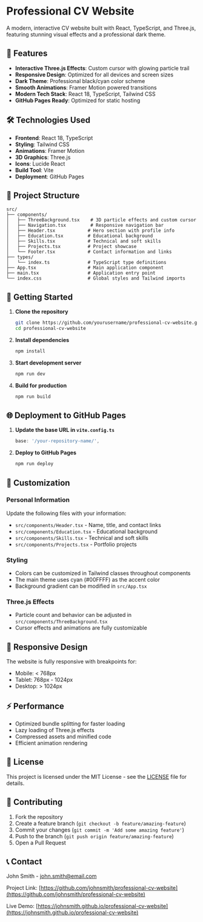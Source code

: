 # Professional CV Website

A modern, interactive CV website built with React, TypeScript, and Three.js, featuring stunning visual effects and a professional dark theme.

## 🚀 Features

- **Interactive Three.js Effects**: Custom cursor with glowing particle trail
- **Responsive Design**: Optimized for all devices and screen sizes
- **Dark Theme**: Professional black/cyan color scheme
- **Smooth Animations**: Framer Motion powered transitions
- **Modern Tech Stack**: React 18, TypeScript, Tailwind CSS
- **GitHub Pages Ready**: Optimized for static hosting

## 🛠️ Technologies Used

- **Frontend**: React 18, TypeScript
- **Styling**: Tailwind CSS
- **Animations**: Framer Motion
- **3D Graphics**: Three.js
- **Icons**: Lucide React
- **Build Tool**: Vite
- **Deployment**: GitHub Pages

## 📁 Project Structure

```
src/
├── components/
│   ├── ThreeBackground.tsx    # 3D particle effects and custom cursor
│   ├── Navigation.tsx         # Responsive navigation bar
│   ├── Header.tsx            # Hero section with profile info
│   ├── Education.tsx         # Educational background
│   ├── Skills.tsx            # Technical and soft skills
│   ├── Projects.tsx          # Project showcase
│   └── Footer.tsx            # Contact information and links
├── types/
│   └── index.ts              # TypeScript type definitions
├── App.tsx                   # Main application component
├── main.tsx                  # Application entry point
└── index.css                 # Global styles and Tailwind imports
```

## 🚀 Getting Started

1. **Clone the repository**
   ```bash
   git clone https://github.com/yourusername/professional-cv-website.git
   cd professional-cv-website
   ```

2. **Install dependencies**
   ```bash
   npm install
   ```

3. **Start development server**
   ```bash
   npm run dev
   ```

4. **Build for production**
   ```bash
   npm run build
   ```

## 🌐 Deployment to GitHub Pages

1. **Update the base URL in `vite.config.ts`**
   ```typescript
   base: '/your-repository-name/',
   ```

2. **Deploy to GitHub Pages**
   ```bash
   npm run deploy
   ```

## 📝 Customization

### Personal Information
Update the following files with your information:
- `src/components/Header.tsx` - Name, title, and contact links
- `src/components/Education.tsx` - Educational background
- `src/components/Skills.tsx` - Technical and soft skills
- `src/components/Projects.tsx` - Portfolio projects

### Styling
- Colors can be customized in Tailwind classes throughout components
- The main theme uses cyan (#00FFFF) as the accent color
- Background gradient can be modified in `src/App.tsx`

### Three.js Effects
- Particle count and behavior can be adjusted in `src/components/ThreeBackground.tsx`
- Cursor effects and animations are fully customizable

## 📱 Responsive Design

The website is fully responsive with breakpoints for:
- Mobile: < 768px
- Tablet: 768px - 1024px  
- Desktop: > 1024px

## ⚡ Performance

- Optimized bundle splitting for faster loading
- Lazy loading of Three.js effects
- Compressed assets and minified code
- Efficient animation rendering

## 📄 License

This project is licensed under the MIT License - see the [LICENSE](LICENSE) file for details.

## 🤝 Contributing

1. Fork the repository
2. Create a feature branch (`git checkout -b feature/amazing-feature`)
3. Commit your changes (`git commit -m 'Add some amazing feature'`)
4. Push to the branch (`git push origin feature/amazing-feature`)
5. Open a Pull Request

## 📞 Contact

John Smith - [john.smith@email.com](mailto:john.smith@email.com)

Project Link: [https://github.com/johnsmith/professional-cv-website](https://github.com/johnsmith/professional-cv-website)

Live Demo: [https://johnsmith.github.io/professional-cv-website](https://johnsmith.github.io/professional-cv-website)